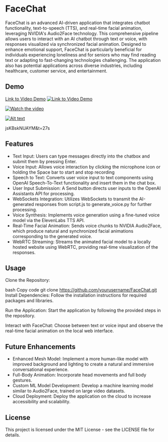 # FaceChat
FaceChat is an advanced AI-driven application that integrates chatbot functionality, text-to-speech (TTS), and real-time facial animation, leveraging NVIDIA's Audio2Face technology. This comprehensive pipeline allows users to interact with an AI chatbot through text or voice, with responses visualized via synchronized facial animation. Designed to enhance emotional support, FaceChat is particularly beneficial for individuals experiencing loneliness and for seniors who may find reading text or adapting to fast-changing technologies challenging. The application also has potential applications across diverse industries, including healthcare, customer service, and entertainment.

## Demo
[Link to Video Demo](https://www.youtube.com/watch?v=jsKBskNUAYM&t=27s)
[![Link to Video Demo](https://img.youtube.com/vi/jsKBskNUAYM&t=27s/maxresdefault.jpg)](https://www.youtube.com/watch?v=jsKBskNUAYM&t=27s)

[![Watch the video](https://img.youtube.com/vi/jsKBskNUAYM&t=27s/maxresdefault.jpg)](https://youtu.be/jsKBskNUAYM&t=27s)

[![Alt text](https://img.youtube.com/vi/jsKBskNUAYM/0.jpg)](https://www.youtube.com/watch?v=jsKBskNUAYM)


jsKBskNUAYM&t=27s

## Features
- Text Input: Users can type messages directly into the chatbox and submit them by pressing Enter.
- Voice Input: Allows voice interaction by clicking the microphone icon or holding the Space bar to start and stop recording
- Speech to Text: Converts user voice input to text components using OpenAI Speech-To-Text functionality and insert them in the chat box.
- User Input Submission: A Send button directs user inputs to the OpenAI Assistants API for processing.
- WebSockets Integration: Utilizes WebSockets to transmit the AI-generated responses from script.js to generate_voice.py for further processing.
- Voice Synthesis: Implements voice generation using a fine-tuned voice model via the ElevenLabs TTS API.
- Real-Time Facial Animation: Sends voice chunks to NVIDIA Audio2Face, which produce natural and synchronized facial animations corresponding to the generated voice.
- WebRTC Streaming: Streams the animated facial model to a locally hosted website using WebRTC, providing real-time visualization of the responses.

## Usage
Clone the Repository:

bash
Copy code
git clone https://github.com/yourusername/FaceChat.git
Install Dependencies:
Follow the installation instructions for required packages and libraries.

Run the Application:
Start the application by following the provided steps in the repository.

Interact with FaceChat:
Choose between text or voice input and observe the real-time facial animation on the local web interface.

## Future Enhancements
- Enhanced Mesh Model: Implement a more human-like model with improved background and lighting to create a natural and immersive conversational experience.
- Full-Body Animation: Incorporate head movements and full body gestures.
- Custom ML Model Development: Develop a machine learning model similar to Audio2Face, trained on large video datasets.
- Cloud Deployment: Deploy the application on the cloud to increase accessibility and scalability.

## License
This project is licensed under the MIT License - see the LICENSE file for details.
